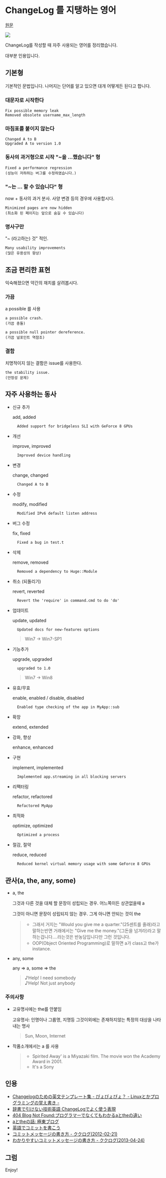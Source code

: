 # ChangeLog 를 지탱하는 영어

[원문](https://gist.github.com/hayajo/3938098)

![](http://cdn-ak.f.st-hatena.com/images/fotolife/h/hayajo_prpr/20130118/20130118093039.jpg?1358469248)

ChangeLog를 작성할 때 자주 사용되는 영어를 정리했습니다.

대부분 인용입니다.

## 기본형

기본적인 문법입니다. 나머지는 단어를 알고 있으면 대개 어떻게든 된다고 합니다.

### 대문자로 시작한다

    Fix possible memory leak
    Removed obsolete username_max_length

### 마침표를 붙이지 않는다

    Changed A to B
    Upgraded A to version 1.0

### 동사의 과거형으로 시작 "~을 ...했습니다" 형

    Fixed a performance regression
    (성능이 저하하는 버그를 수정하였습니다.)

### "~는 ... 할 수 있습니다" 형

now + 동사의 과거 분사. 사양 변경 등의 경우에 사용합시다.

    Minimized pages are now hidden
    (최소화 된 페이지는 앞으로 숨길 수 있습니다)

### 명사구만

"~ (라고하는) 것" 적인.

    Many usability improvements
    (많은 유용성의 향상)

## 조금 편리한 표현

익숙해졌으면 약간의 재치를 살려봅시다.

### 가끔

a possible 를 사용

    a possible crash.
    (가끔 충돌)

    a possible null pointer dereference.
    (가끔 널포인트 역참조)

### 결함

치명적이지 않는 결함은 issue를 사용한다.

    the stability issue.
    (안정성 문제)

## 자주 사용하는 동사

- 신규 추가

  add, added

        Added support for bridgeless SLI with GeForce 8 GPUs

- 개선

  improve, improved

        Improved device handling

- 변경

  change, changed

        Changed A to B

- 수정

  modify, modified

        Modified IPv6 default listen address

- 버그 수정

  fix, fixed

        Fixed a bug in test.t

- 삭제

  remove, removed

        Removed a dependency to Huge::Module

- 취소 (되돌리기)

  revert, reverted

        Revert the 'require' in command.cmd to do 'do'

- 업데이트

  update, updated

        Updated docs for new-features options

  > Win7 -> Win7-SP1

- 기능추가

  upgrade, upgraded

        upgraded to 1.0

  > Win7 -> Win8

- 유효/무효

  enable, enabled / disable, disabled

        Enabled type checking of the app in MyApp::sub

- 확장

  extend, extended

- 강화, 향상

  enhance, enhanced

- 구현

  implement, implemented

        Implemented app.streaming in all blocking servers

- 리팩터링

  refactor, refactored

        Refactored MyApp

- 최적화

  optimize, optimized

        Optimized a process

- 절감, 절약

  reduce, reduced

        Reduced kernel virtual memory usage with some GeForce 8 GPUs

## 관사(a, the, any, some)

- a, the

  그것과 다른 것을 대체 할 문장이 성립되는 경우.
  어느쪽이든 상관없을때 a

  그것이 아니면 문장이 성립되지 않는 경우.
  그게 아니면 안되는 것이 the

  > - 그래서 거지는 "Would you give me a quarter."(25센트를 줄래)라고 말하는반면 거래에서는 "Give me the money."(그돈을 넘겨라)라고 말하는겁니다....라는것은 반농담입니다만 그런 것입니다.
  > - OOP(Object Oriented Programming)로 말하면 a가 class고 the가 instance.

- any, some

  any => a, some => the

  > ♪Help! I need somebody<br/>
  > ♪Help! Not just anybody

### 주의사항

- 고유명사에는 the를 안붙임

  고유명사: 인명이나 그룹명, 지명등 그것이외에는 존재하지않는 특정의 대상을 나타내는 명사

  > Sun, Moon, Internet

- 작품소개에서는 a 를 사용

  > - Spirited Away' is a Miyazaki film. The movie won the Academy Award in 2001.
  > - It's a Sony

## 인용

- [Changelogのための英文テンプレート集 - ぴょぴょぴょ？ - Linuxとかプログラミングの覚え書き -](http://d.hatena.ne.jp/pyopyopyo/20070920)
- [辞書で引けない技術英語 ChangeLogでよく使う表現](http://linuxenglish.blog83.fc2.com/blog-entry-115.html)
- [404 Blog Not Found:プログラマーでなくてもわかるaとtheの違い](http://blog.livedoor.jp/dankogai/archives/50963216.html)
- [aとtheの話: 極東ブログ](http://finalvent.cocolog-nifty.com/fareastblog/2004/02/athe.html)
- [英語でコミットを書こう](https://speakerdeck.com/pwim/ying-yu-dekomitutowoshu-kou)
- [コミットメッセージの書き方 - ククログ(2012-02-21)](http://www.clear-code.com/blog/2012/2/21.html)
- [わかりやすいコミットメッセージの書き方 - ククログ(2013-04-24)](http://www.clear-code.com/blog/2013/4/24.html)

## 그럼

Enjoy!

